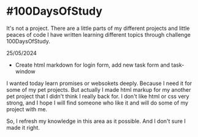 # #100DaysOfStudy

It's not a project. There are a little parts of my different projects and little peaces of code
I have written learning different topics through challenge 100DaysOfStudy.

25/05/2024

- Create html markdown for login form, add new task form and task-window

I wanted today learn promises or websokets deeply. Because I need it for some of my pet projects. 
But actually I made html markup for my another pet project that I didn't think I really back for.
I don't like html or css very strong, and I hope I will find someone who like it and will do some of 
my project with me.

So, I refresh my knowledge in this area as it possible. And I don't sure I made it right.
